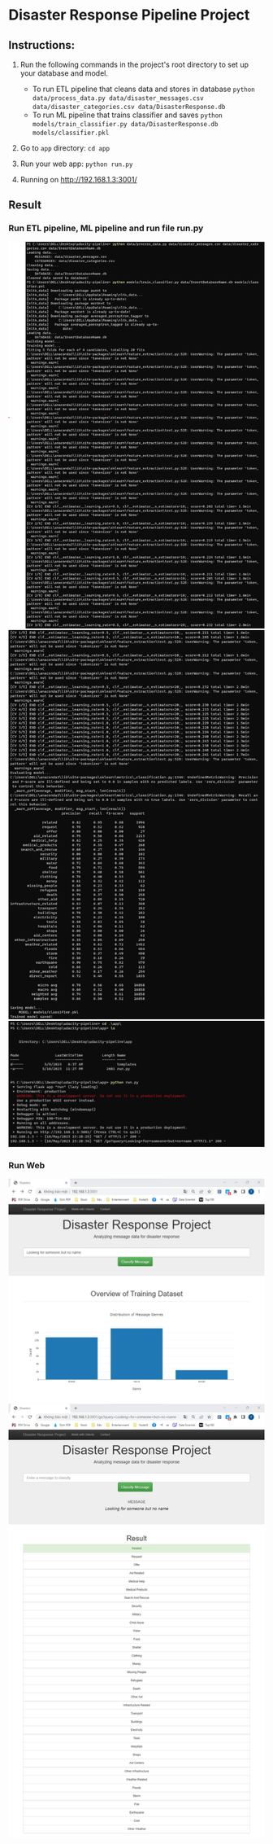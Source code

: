 # Disaster Response Pipeline Project

## Instructions:
1. Run the following commands in the project's root directory to set up your database and model.

    - To run ETL pipeline that cleans data and stores in database
        `python data/process_data.py data/disaster_messages.csv data/disaster_categories.csv data/DisasterResponse.db`
    - To run ML pipeline that trains classifier and saves
        `python models/train_classifier.py data/DisasterResponse.db models/classifier.pkl`

2. Go to `app` directory: `cd app`

3. Run your web app: `python run.py`

4. Running on http://192.168.1.3:3001/

## Result
### Run ETL pipeline, ML pipeline and run file run.py
![Image1](https://github.com/ThanhTung152/Project-2/blob/main/image/1.jpg)
![Image2](https://github.com/ThanhTung152/Project-2/blob/main/image/2.jpg)
![Image3](https://github.com/ThanhTung152/Project-2/blob/main/image/3.jpg)

### Run Web
![Image4](https://github.com/ThanhTung152/Project-2/blob/main/image/4.jpg)
![Image5](https://github.com/ThanhTung152/Project-2/blob/main/image/5.jpg)
